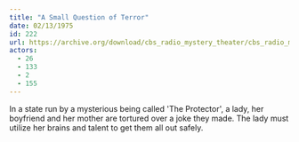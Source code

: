 ```yaml
---
title: "A Small Question of Terror"
date: 02/13/1975
id: 222
url: https://archive.org/download/cbs_radio_mystery_theater/cbs_radio_mystery_theater-0201-0250.zip/cbs_radio_mystery_theater-0201-0250%2Fcbsrmt_0222_a_small_question_of_terror.mp3
actors:
  - 26
  - 133
  - 2
  - 155
---
```

In a state run by a mysterious being called 'The Protector', a lady, her boyfriend and her mother are tortured over a joke they made. The lady must utilize her brains and talent to get them all out safely.